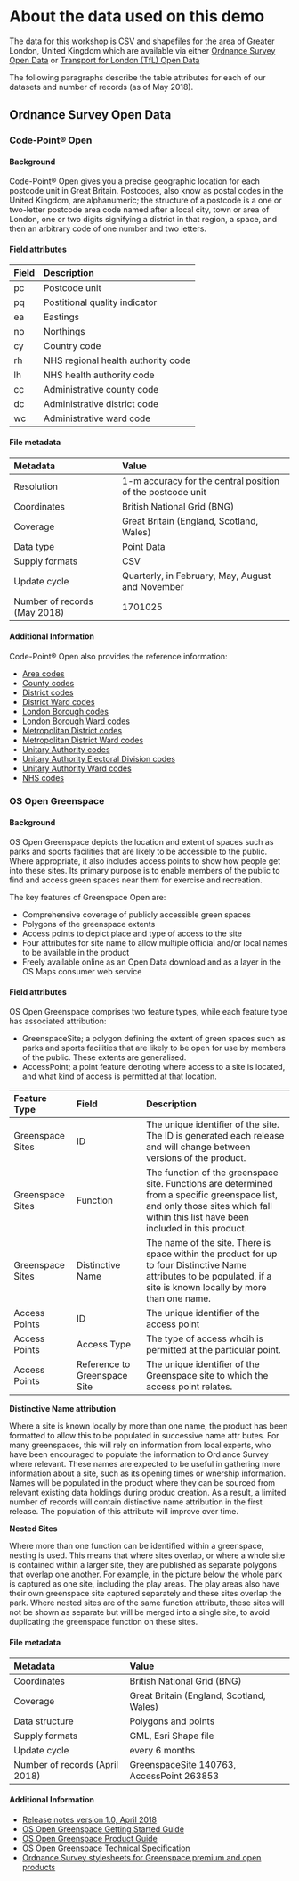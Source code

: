 # About the data used on this demo
The data for this workshop is CSV and shapefiles for the area of Greater London, United Kingdom which are available via either [Ordnance Survey Open Data](http://www.os.uk/oswebsite/opendata/index.html) or [Transport for London (TfL) Open Data](https://tfl.gov.uk/info-for/open-data-users/)

The following paragraphs describe the table attributes for each of our datasets and number of records (as of May 2018).

## Ordnance Survey Open Data

### Code-Point® Open

#### Background
Code-Point® Open gives you a precise geographic location for each postcode unit in Great Britain. Postcodes, also know as postal codes in the United Kingdom, are alphanumeric; the structure of a postcode is a one or two-letter postcode area code named after a local city, town or area of London, one or two digits signifying a district in that region, a space, and then an arbitrary code of one number and two letters. 

#### Field attributes
| Field | Description |
| :---- | :--- |
| pc | Postcode unit |
| pq | Postitional quality indicator |
| ea | Eastings |
| no | Northings |
| cy | Country code |
| rh | NHS regional health authority  code |
| lh | NHS health authority  code |
| cc | Administrative county code |
| dc | Administrative district code |
| wc | Administrative ward code |

#### File metadata
| Metadata | Value |
| :------- | :---- |
| Resolution | 1-m accuracy for the central position of the postcode unit |
| Coordinates |  British National Grid (BNG) |
| Coverage | Great Britain (England, Scotland, Wales) |
| Data type | Point Data |
| Supply formats | CSV |
| Update cycle | Quarterly, in February, May, August and November |
| Number of records (May 2018) | 1701025 |

#### Additional Information
Code-Point® Open also provides the reference information:
- [Area codes](cpo-area-codes.md)
- [County codes](cpo-county-codes.md)
- [District codes](cpo-district-codes.md)
- [District Ward codes](cpo-district-ward-codes.md)
- [London Borough codes](cpo-lon-borough-codes.md)
- [London Borough Ward codes](cpo-lon-borough-ward-codes.md)
- [Metropolitan District codes](cpo-met-district-codes.md)
- [Metropolitan District Ward codes](cpo-met-district-ward-codes.md)
- [Unitary Authority codes](cpo-uni-auth-codes.md)
- [Unitary Authority Electoral Division codes](cpo-uni-auth-electoral-codes.md)
- [Unitary Authority Ward codes](cpo-uni-auth-ward-codes.md)
- [NHS codes](nhs-codes.md)

### OS Open Greenspace

#### Background
OS Open Greenspace depicts the location and extent of spaces such as parks and sports facilities that are likely to be accessible to the public. Where appropriate, it also includes access points to show how people get into these sites. Its primary purpose is to enable members of the public to find and access green spaces near them for exercise and recreation.

The key features of Greenspace Open are:
- Comprehensive coverage of publicly accessible green spaces
- Polygons of the greenspace extents
- Access points to depict place and type of access to the site
- Four attributes for site name to allow multiple official and/or local names to be available in the product
- Freely available online as an Open Data download and as a layer in the OS Maps consumer web service

#### Field attributes
OS Open Greenspace comprises two feature types, while each feature type has associated attribution:
- GreenspaceSite; a polygon defining the extent of green spaces such as parks and sports facilities that are likely to be open
for use by members of the public. These extents are generalised.
- AccessPoint; a point feature denoting where access to a site is located, and what kind of access is permitted at that
location.

| Feature Type | Field | Description |
| :----------- | :---- | :---------- |
| Greenspace Sites | ID | The unique identifier of the site. The ID is generated each release and will change between versions of the product. |
| Greenspace Sites | Function | The function of the greenspace site. Functions are determined from a specific greenspace list, and only those sites which fall within this list have been included in this product. |
| Greenspace Sites | Distinctive Name | The name of the site. There is space within the product for up to four Distinctive Name attributes to be populated, if a site is known locally by more than one name. |
| Access Points | ID | The unique identifier of the access point |
| Access Points | Access Type | The type of access whcih is permitted at the particular point. |
| Access Points | Reference to Greenspace Site | The unique identifier of the Greenspace site to which the access point relates. | 

**Distinctive Name attribution** 

Where a site is known locally by more than one name, the product has been formatted to allow this to be populated in successive name attr butes. For many greenspaces, this will rely on information from local experts, who have been encouraged to populate the information to Ord ance Survey where relevant. These names are expected to be useful in gathering more information about a site, such as its opening times or  wnership information. Names will be populated in the product where they can be sourced from relevant existing data holdings during produc  creation. As a result, a limited number of records will contain distinctive name attribution in the first release. The population of this attribute will improve over time.

**Nested Sites**

Where more than one function can be identified within a greenspace, nesting is used. This means that where sites overlap, or where a whole site is contained within a larger site, they are published as separate polygons that overlap one another. For example, in the picture below the whole park is captured as one site, including the play areas. The play areas also have their own greenspace site captured separately and these sites overlap the park. Where nested sites are of the same function attribute, these sites will not be shown as separate but will be merged into a single site, to avoid duplicating the greenspace function on these sites.

#### File metadata
| Metadata | Value |
| :--- | :--- |
| Coordinates | British National Grid (BNG) |
| Coverage | Great Britain (England, Scotland, Wales) |
| Data structure | Polygons and points |
| Supply formats | GML, Esri Shape file |
| Update cycle | every 6 months |
| Number of records (April 2018) | GreenspaceSite 140763, AccessPoint 263853 |

#### Additional Information
- [Release notes version 1.0, April 2018](https://www.ordnancesurvey.co.uk/docs/release-notes/os-open-greenspace-release-note-apr-2018.pdf)
- [OS Open Greenspace Getting Started Guide](https://www.ordnancesurvey.co.uk/docs/user-guides/os-open-greenspace-getting-started-guide.pdf)
- [OS Open Greenspace Product Guide](https://www.ordnancesurvey.co.uk/docs/product-guides/os-open-greenspace-product-guide.pdf)
- [OS Open Greenspace Technical Specification](https://www.ordnancesurvey.co.uk/docs/technical-specifications/os-open-greenspace-technical-specification.pdf)
- [Ordnance Survey stylesheets for Greenspace premium and open products](https://github.com/OrdnanceSurvey/OS-Open-Greenspace-stylesheets)
